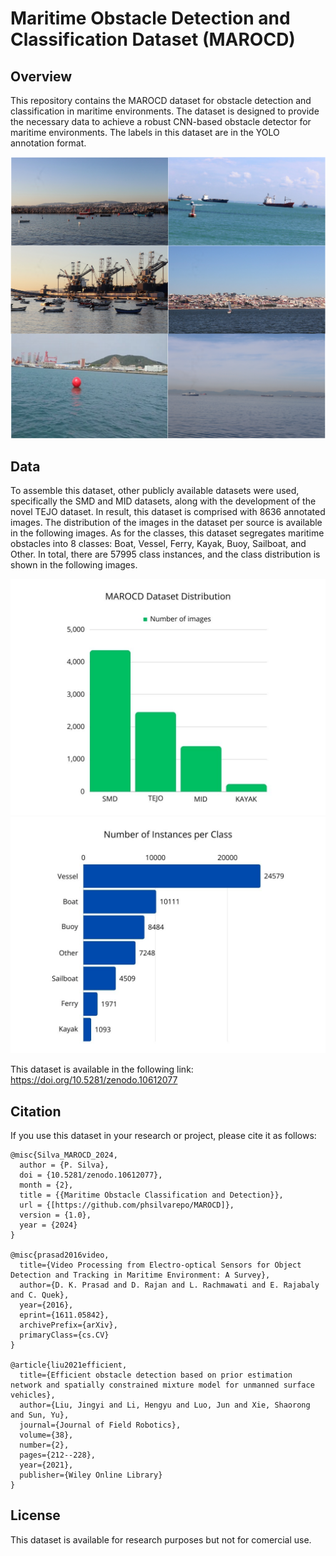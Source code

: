 # Maritime Obstacle Detection and Classification Dataset (MAROCD)

## Overview
This repository contains the MAROCD dataset for obstacle detection and classification in maritime environments. The dataset is designed to provide the necessary data to achieve a robust CNN-based obstacle detector for maritime environments. The labels in this dataset are in the YOLO annotation format.

![Dataset Overview](https://github.com/phsilvarepo/MAROCD/blob/main/dataset.png)

## Data
To assemble this dataset, other publicly available datasets were used, specifically the SMD and MID datasets, along with the development of the novel TEJO dataset. In result, this dataset is comprised with 8636 annotated images. The distribution of the images in the dataset per source is available in the following images. As for the classes, this dataset segregates maritime obstacles into 8 classes: Boat, Vessel, Ferry, Kayak, Buoy, Sailboat, and Other. In total, there are 57995 class instances, and the class distribution is shown in the following images.

![Dataset Distribution](https://github.com/phsilvarepo/MAROCD/blob/main/Dataset%20Distribution.jpg)
![Number of Instances per Class](https://github.com/phsilvarepo/MAROCD/blob/main/Number%20of%20Instances%20per%20Class.jpg)

This dataset is available in the following link: https://doi.org/10.5281/zenodo.10612077
## Citation
If you use this dataset in your research or project, please cite it as follows:

```
@misc{Silva_MAROCD_2024,
  author = {P. Silva},
  doi = {10.5281/zenodo.10612077},
  month = {2},
  title = {{Maritime Obstacle Classification and Detection}},
  url = {[https://github.com/phsilvarepo/MAROCD]},
  version = {1.0},
  year = {2024}
}

@misc{prasad2016video,
  title={Video Processing from Electro-optical Sensors for Object Detection and Tracking in Maritime Environment: A Survey}, 
  author={D. K. Prasad and D. Rajan and L. Rachmawati and E. Rajabaly and C. Quek},
  year={2016},
  eprint={1611.05842},
  archivePrefix={arXiv},
  primaryClass={cs.CV}
}

@article{liu2021efficient,
  title={Efficient obstacle detection based on prior estimation network and spatially constrained mixture model for unmanned surface vehicles},
  author={Liu, Jingyi and Li, Hengyu and Luo, Jun and Xie, Shaorong and Sun, Yu},
  journal={Journal of Field Robotics},
  volume={38},
  number={2},
  pages={212--228},
  year={2021},
  publisher={Wiley Online Library}
}
```

## License
This dataset is available for research purposes but not for comercial use.
